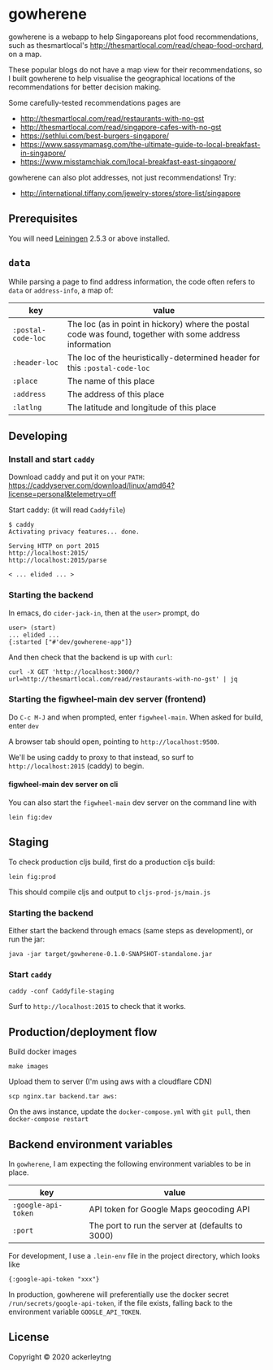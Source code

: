 # gowherene

gowherene is a webapp to help Singaporeans plot food recommendations, such as
thesmartlocal's http://thesmartlocal.com/read/cheap-food-orchard, on a map.

These popular blogs do not have a map view for their recommendations, so I built
gowherene to help visualise the geographical locations of the recommendations
for better decision making.

Some carefully-tested recommendations pages are

+ http://thesmartlocal.com/read/restaurants-with-no-gst
+ http://thesmartlocal.com/read/singapore-cafes-with-no-gst
+ https://sethlui.com/best-burgers-singapore/
+ https://www.sassymamasg.com/the-ultimate-guide-to-local-breakfast-in-singapore/
+ https://www.misstamchiak.com/local-breakfast-east-singapore/

gowherene can also plot addresses, not just recommendations! Try:

+ http://international.tiffany.com/jewelry-stores/store-list/singapore

## Prerequisites

You will need [Leiningen][] 2.5.3 or above installed.

[leiningen]: https://github.com/technomancy/leiningen

## `data`

While parsing a page to find address information,
the code often refers to `data` or `address-info`, a map of:

| key                 | value                                                                                                      |
| ------------------- | ---------------------------------------------------------------------------------------------------------- |
| `:postal-code-loc`  | The loc (as in point in hickory) where the postal code was found, together with some address information   |
| `:header-loc`       | The loc of the heuristically-determined header for this `:postal-code-loc`                                 |
| `:place`            | The name of this place                                                                                     |
| `:address`          | The address of this place                                                                                  |
| `:latlng`           | The latitude and longitude of this place                                                                   |

## Developing

### Install and start `caddy`

Download caddy and put it on your `PATH`: https://caddyserver.com/download/linux/amd64?license=personal&telemetry=off

Start caddy: (it will read `Caddyfile`)

```
$ caddy
Activating privacy features... done.

Serving HTTP on port 2015
http://localhost:2015/
http://localhost:2015/parse

< ... elided ... >
```

### Starting the backend

In emacs, do `cider-jack-in`, then at the `user>` prompt, do

```
user> (start)
... elided ...
{:started ["#'dev/gowherene-app"]}
```

And then check that the backend is up with `curl`:

```
curl -X GET 'http://localhost:3000/?url=http://thesmartlocal.com/read/restaurants-with-no-gst' | jq
```

### Starting the figwheel-main dev server (frontend)

Do `C-c M-J` and when prompted, enter `figwheel-main`. When asked for build, enter `dev`

A browser tab should open, pointing to `http://localhost:9500`.

We'll be using caddy to proxy to that instead, so surf to `http://localhost:2015` (caddy) to begin.

#### figwheel-main dev server on cli

You can also start the `figwheel-main` dev server on the command line with

```
lein fig:dev
```

## Staging

To check production cljs build, first do a production cljs build:

```
lein fig:prod
```

This should compile cljs and output to `cljs-prod-js/main.js`

### Starting the backend

Either start the backend through emacs (same steps as development), or run the jar:

```
java -jar target/gowherene-0.1.0-SNAPSHOT-standalone.jar
```

### Start `caddy`

```
caddy -conf Caddyfile-staging
```

Surf to `http://localhost:2015` to check that it works.

## Production/deployment flow

Build docker images

```
make images
```

Upload them to server (I'm using aws with a cloudflare CDN)

```
scp nginx.tar backend.tar aws:
```

On the aws instance, update the `docker-compose.yml` with `git pull`, then `docker-compose restart`

## Backend environment variables

In `gowherene`, I am expecting the following environment variables to be in place.

| key                 | value                                            |
| ---                 | ---                                              |
| `:google-api-token` | API token for Google Maps geocoding API          |
| `:port`             | The port to run the server at (defaults to 3000) |

For development, I use a `.lein-env` file in the project directory, which looks like

```
{:google-api-token "xxx"}
```

In production, gowherene will preferentially use the docker secret `/run/secrets/google-api-token`, if the file exists, falling back to the environment variable `GOOGLE_API_TOKEN`.

## License

Copyright © 2020 ackerleytng
